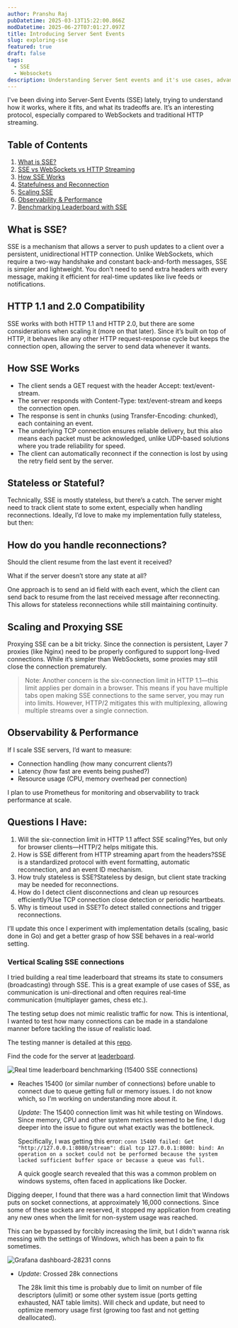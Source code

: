 ```yaml
---
author: Pranshu Raj
pubDatetime: 2025-03-13T15:22:00.866Z
modDatetime: 2025-06-27T07:01:27.097Z
title: Introducing Server Sent Events
slug: exploring-sse
featured: true
draft: false
tags:
  - SSE
  - Websockets
description: Understanding Server Sent events and it's use cases, advantages over other realtime protocols.
---
```


I've been diving into Server-Sent Events (SSE) lately, trying to understand how it works, where it fits, and what its tradeoffs are. It’s an interesting protocol, especially compared to WebSockets and traditional HTTP streaming.

## Table of Contents
1. [What is SSE?](#what-is-sse)
2. [SSE vs WebSockets vs HTTP Streaming](#sse-vs-websockets-vs-http-streaming)
3. [How SSE Works](#how-sse-works)
4. [Statefulness and Reconnection](#statefulness-and-reconnection)
5. [Scaling SSE](#scaling-sse)
6. [Observability & Performance](#observability--performance)
7. [Benchmarking Leaderboard with SSE](#benchmarking-leaderboard-with-sse)

## What is SSE?

SSE is a mechanism that allows a server to push updates to a client over a persistent, unidirectional HTTP connection. Unlike WebSockets, which require a two-way handshake and constant back-and-forth messages, SSE is simpler and lightweight. You don’t need to send extra headers with every message, making it efficient for real-time updates like live feeds or notifications.

## HTTP 1.1 and 2.0 Compatibility

SSE works with both HTTP 1.1 and HTTP 2.0, but there are some considerations when scaling it (more on that later). Since it’s built on top of HTTP, it behaves like any other HTTP request-response cycle but keeps the connection open, allowing the server to send data whenever it wants.

## How SSE Works

- The client sends a GET request with the header Accept: text/event-stream.
- The server responds with Content-Type: text/event-stream and keeps the connection open.
- The response is sent in chunks (using Transfer-Encoding: chunked), each containing an event.
- The underlying TCP connection ensures reliable delivery, but this also means each packet must be acknowledged, unlike UDP-based solutions where you trade reliability for speed.
- The client can automatically reconnect if the connection is lost by using the retry field sent by the server.

## Stateless or Stateful?

Technically, SSE is mostly stateless, but there’s a catch. The server might need to track client state to some extent, especially when handling reconnections. Ideally, I’d love to make my implementation fully stateless, but then:

## How do you handle reconnections?

Should the client resume from the last event it received?

What if the server doesn’t store any state at all?

One approach is to send an id field with each event, which the client can send back to resume from the last received message after reconnecting. This allows for stateless reconnections while still maintaining continuity.

## Scaling and Proxying SSE

Proxying SSE can be a bit tricky. Since the connection is persistent, Layer 7 proxies (like Nginx) need to be properly configured to support long-lived connections. While it’s simpler than WebSockets, some proxies may still close the connection prematurely.

> Note: Another concern is the six-connection limit in HTTP 1.1—this limit applies per domain in a browser. This means if you have multiple tabs open making SSE connections to the same server, you may run into limits. However, HTTP/2 mitigates this with multiplexing, allowing multiple streams over a single connection.

## Observability & Performance

If I scale SSE servers, I’d want to measure:

- Connection handling (how many concurrent clients?)
- Latency (how fast are events being pushed?)
- Resource usage (CPU, memory overhead per connection)

I plan to use Prometheus for monitoring and observability to track performance at scale.

## Questions I Have:

1. Will the six-connection limit in HTTP 1.1 affect SSE scaling?Yes, but only for browser clients—HTTP/2 helps mitigate this.
2. How is SSE different from HTTP streaming apart from the headers?SSE is a standardized protocol with event formatting, automatic reconnection, and an event ID mechanism.
3. How truly stateless is SSE?Stateless by design, but client state tracking may be needed for reconnections.
4. How do I detect client disconnections and clean up resources efficiently?Use TCP connection close detection or periodic heartbeats.
5. Why is timeout used in SSE?To detect stalled connections and trigger reconnections.

I’ll update this once I experiment with implementation details (scaling, basic done in Go) and get a better grasp of how SSE behaves in a real-world setting.

### Vertical Scaling SSE connections

I tried building a real time leaderboard that streams its state to consumers (broadcasting) through SSE. This is a great example of use cases of SSE, as communication is uni-directional and often requires real-time communication (multiplayer games, chess etc.).

The testing setup does not mimic realistic traffic for now. This is intentional, I wanted to test how many connections can be made in a standalone manner before tackling the issue of realistic load.

The testing manner is detailed at this [repo](https://github.com/pranshu-raj-211/benchmarks/leaderboard).

Find the code for the server at [leaderboard](https://github.com/pranshu-raj-211/leaderboard).

![Real time leaderboard benchmarking (15400 SSE connections)](@assets/images/real_time_lb_init.png)
* Reaches 15400 (or similar number of connections) before unable to connect due to queue getting full or memory issues. I do not know which, so I'm working on understanding more about it.

  _Update_: The 15400 connection limit was hit while testing on Windows. Since memory, CPU and other system metrics seemed to be fine, I dug deeper into the issue to figure out what exactly was the bottleneck.

  Specifically, I was getting this error:
  `conn 15400 failed: Get "http://127.0.0.1:8080/stream": dial tcp 127.0.0.1:8080: bind: An operation on a socket could not be performed because the system lacked sufficient buffer space or because a queue was full.`

  A quick google search revealed that this was a common problem on windows systems, often faced in applications like Docker.

Digging deeper, I found that there was a hard connection limit that Windows puts on socket connections, at approximately 16,000 connections. Since some of these sockets are reserved, it stopped my application from creating any new ones when the limit for non-system usage was reached.

This can be bypassed by forcibly increasing the limit, but I didn't wanna risk messing with the settings of Windows, which has been a pain to fix sometimes.



![Grafana dashboard-28231 conns](@assets/images/fedora_28k_conns.png)
* _Update_: Crossed 28k connections

  The 28k limit this time is probably due to limit on number of file descriptors (ulimit) or some other system issue (ports getting exhausted, NAT table limits). Will check and update, but need to optimize memory usage first (growing too fast and not getting deallocated).
